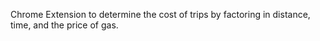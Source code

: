 Chrome Extension to determine the cost of trips by factoring in distance, time, and the price of gas.
